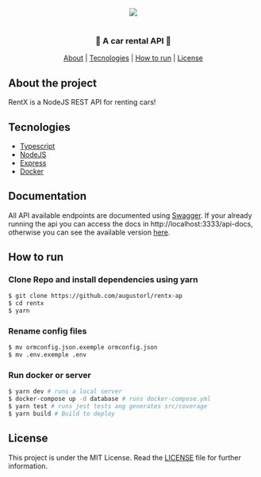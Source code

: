 <div align=center><img src="https://i.imgur.com/oUAKMC5.png" /></div>
<br/>
<h3 align=center>🚙 A car rental API 🚙</h3>

<div align=center>
<a href="#About-the-project">About</a> |
<a href="#Tecnologies">Tecnologies</a> |
<a href="#How-to-run">How to run</a> |
<a href="#License">License</a>
</div>

## About the project

RentX is a NodeJS REST API for renting cars!

## Tecnologies

- [Typescript](https://www.typescriptlang.org/)
- [NodeJS](https://www.nodejs.org)
- [Express](https://github.com/expressjs/express)
- [Docker](https://www.docker.com/)


## Documentation

All API available endpoints are documented using [Swagger](https://swagger.io/). If your already running the api you can access the docs in http://localhost:3333/api-docs, otherwise you can see the available version [here](http://google.com).

## How to run

### Clone Repo and install dependencies using yarn

```bash
$ git clone https://github.com/augustorl/rentx-ap
$ cd rentx
$ yarn
```

### Rename config files
```bash
$ mv ormconfig.json.exemple ormconfig.json
$ mv .env.exemple .env
```

### Run docker or server
```bash
$ yarn dev # runs a local server
$ docker-compose up -d database # runs docker-compose.yml
$ yarn test # runs jest tests ang generates src/coverage
$ yarn build # Build to deploy
```

## License

This project is under the MIT License. Read the [LICENSE](LICENSE.md) file for further information.
